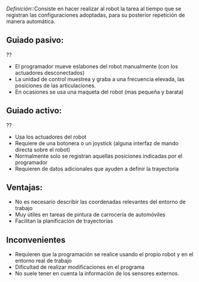*Definición*::Consiste en hacer realizar al robot la tarea al tiempo que se registran las configuraciones adoptadas, para su posterior repetición de manera automática.

## Guiado pasivo:
??
- El programador mueve eslabones del robot manualmente (con los actuadores desconectados) 
- La unidad de control muestrea y graba a una frecuencia elevada, las posiciones de las articulaciones.
- En ocasiones se usa una maqueta del robot (mas pequeña y barata)

## Guiado activo:
??
- Usa los actuadores del robot
- Requiere de una botonera o un joystick (alguna interfaz de mando directa sobre el robot)
- Normalmente solo se registran aquellas posiciones indicadas por el programador
- Requieren de datos adicionales que ayuden a definir la trayectoria

## Ventajas:
- No es necesario describir las coordenadas relevantes del entorno de trabajo
- Muy útiles en tareas de pintura de carrocería de automóviles
- Facilitan la planificación de trayectorias

## Inconvenientes
- Requieren que la programación se realice usando el propio robot y en el entorno real de trabajo
- Dificultad de realizar modificaciones en el programa
- No suele tener en cuenta la información de los sensores externos.